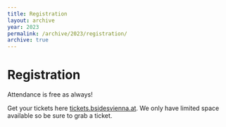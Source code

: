 ```yaml
---
title: Registration
layout: archive
year: 2023
permalink: /archive/2023/registration/
archive: true
---
```

# Registration

Attendance is free as always!

Get your tickets here [tickets.bsidesvienna.at](https://tickets.bsidesvienna.at). We only have limited space available so be sure to grab a ticket.
